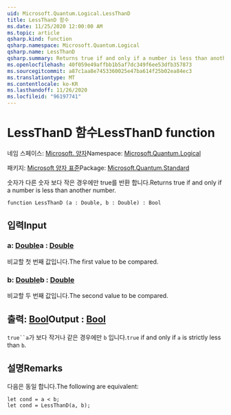 ```yaml
---
uid: Microsoft.Quantum.Logical.LessThanD
title: LessThanD 함수
ms.date: 11/25/2020 12:00:00 AM
ms.topic: article
qsharp.kind: function
qsharp.namespace: Microsoft.Quantum.Logical
qsharp.name: LessThanD
qsharp.summary: Returns true if and only if a number is less than another number.
ms.openlocfilehash: 40f059e49affbb1b5af7dc349f6ee53dfb357873
ms.sourcegitcommit: a87c1aa8e7453360025e47ba614f25b02ea84ec3
ms.translationtype: MT
ms.contentlocale: ko-KR
ms.lasthandoff: 11/26/2020
ms.locfileid: "96197741"
---
```

# <a name="lessthand-function"></a><span data-ttu-id="3e925-102">LessThanD 함수</span><span class="sxs-lookup"><span data-stu-id="3e925-102">LessThanD function</span></span>

<span data-ttu-id="3e925-103">네임 스페이스: [Microsoft. 양자](xref:Microsoft.Quantum.Logical)</span><span class="sxs-lookup"><span data-stu-id="3e925-103">Namespace: [Microsoft.Quantum.Logical](xref:Microsoft.Quantum.Logical)</span></span>

<span data-ttu-id="3e925-104">패키지: [Microsoft 양자 표준](https://nuget.org/packages/Microsoft.Quantum.Standard)</span><span class="sxs-lookup"><span data-stu-id="3e925-104">Package: [Microsoft.Quantum.Standard](https://nuget.org/packages/Microsoft.Quantum.Standard)</span></span>


<span data-ttu-id="3e925-105">숫자가 다른 숫자 보다 작은 경우에만 true를 반환 합니다.</span><span class="sxs-lookup"><span data-stu-id="3e925-105">Returns true if and only if a number is less than another number.</span></span>

```qsharp
function LessThanD (a : Double, b : Double) : Bool
```


## <a name="input"></a><span data-ttu-id="3e925-106">입력</span><span class="sxs-lookup"><span data-stu-id="3e925-106">Input</span></span>

### <a name="a--double"></a><span data-ttu-id="3e925-107">a: [Double](xref:microsoft.quantum.lang-ref.double)</span><span class="sxs-lookup"><span data-stu-id="3e925-107">a : [Double](xref:microsoft.quantum.lang-ref.double)</span></span>

<span data-ttu-id="3e925-108">비교할 첫 번째 값입니다.</span><span class="sxs-lookup"><span data-stu-id="3e925-108">The first value to be compared.</span></span>


### <a name="b--double"></a><span data-ttu-id="3e925-109">b: [Double](xref:microsoft.quantum.lang-ref.double)</span><span class="sxs-lookup"><span data-stu-id="3e925-109">b : [Double](xref:microsoft.quantum.lang-ref.double)</span></span>

<span data-ttu-id="3e925-110">비교할 두 번째 값입니다.</span><span class="sxs-lookup"><span data-stu-id="3e925-110">The second value to be compared.</span></span>



## <a name="output--bool"></a><span data-ttu-id="3e925-111">출력: [Bool](xref:microsoft.quantum.lang-ref.bool)</span><span class="sxs-lookup"><span data-stu-id="3e925-111">Output : [Bool](xref:microsoft.quantum.lang-ref.bool)</span></span>

<span data-ttu-id="3e925-112">`true``a`가 보다 작거나 같은 경우에만 `b` 입니다.</span><span class="sxs-lookup"><span data-stu-id="3e925-112">`true` if and only if `a` is strictly less than `b`.</span></span>

## <a name="remarks"></a><span data-ttu-id="3e925-113">설명</span><span class="sxs-lookup"><span data-stu-id="3e925-113">Remarks</span></span>

<span data-ttu-id="3e925-114">다음은 동일 합니다.</span><span class="sxs-lookup"><span data-stu-id="3e925-114">The following are equivalent:</span></span>

```Q#
let cond = a < b;
let cond = LessThanD(a, b);
```